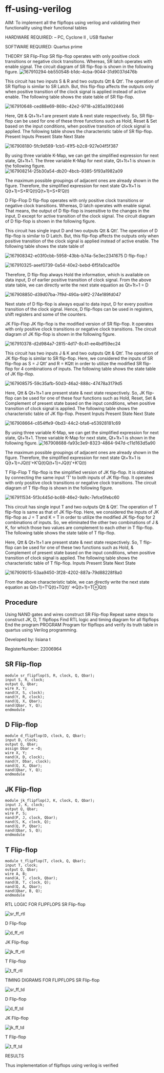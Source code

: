 # ff-using-verilog
AIM: To implement all the flipflops using verilog and validating their functionality using their functional tables

HARDWARE REQUIRED: – PC, Cyclone II , USB flasher

SOFTWARE REQUIRED: Quartus prime

THEORY
SR Flip-Flop SR flip-flop operates with only positive clock transitions or negative clock transitions. Whereas, SR latch operates with enable signal. The circuit diagram of SR flip-flop is shown in the following figure.
![167910294-bb550548-b1dc-4cba-9044-31d9037d476b](https://user-images.githubusercontent.com/119389971/214277578-575f8b1d-dcad-4efa-b051-3b003971b116.png)



This circuit has two inputs S & R and two outputs Qtt & Qtt'.  The operation of SR flipflop is similar to SR Latch. But, this flip-flop affects the outputs only when positive transition of the clock signal is applied instead of active enable. The following table shows the state table of SR flip-flop.


![167910648-ced88e69-869c-42e2-9718-a285a3902446](https://user-images.githubusercontent.com/119389971/214277602-23f12b24-8797-4bd1-bdcb-fc98a69b1c71.png)



Here, Qtt & Qt+1t+1 are present state & next state respectively. So, SR flip-flop can be used for one of these three functions such as Hold, Reset & Set based on the input conditions, when positive transition of clock signal is applied. The following table shows the characteristic table of SR flip-flop. Present Inputs Present State Next State

![167908180-5fc9d589-1cb5-41f5-b2c8-927e04f5f387](https://user-images.githubusercontent.com/119389971/214277656-8902936c-6e90-45e9-9e8a-ecf9991cd9f0.png)


By using three variable K-Map, we can get the simplified expression for next state, Qt+1t+1. The three variable K-Map for next state, Qt+1t+1 is shown in the following figure.
![167908214-25b30a54-db20-4bcb-9385-5f93a1982a09](https://user-images.githubusercontent.com/119389971/214277684-3b70971c-8fa6-4a1e-9fee-41c1365c5b86.png)



The maximum possible groupings of adjacent ones are already shown in the figure. Therefore, the simplified expression for next state Qt+1t+1 is Q(t+1)=S+R′Q(t)Q(t+1)=S+R′Q(t)

D Flip-Flop
D flip-flop operates with only positive clock transitions or negative clock transitions. Whereas, D latch operates with enable signal. That means, the output of D flip-flop is insensitive to the changes in the input, D except for active transition of the clock signal. The circuit diagram of D flip-flop is shown in the following figure.

This circuit has single input D and two outputs Qtt & Qtt’. The operation of D flip-flop is similar to D Latch. But, this flip-flop affects the outputs only when positive transition of the clock signal is applied instead of active enable. The following table shows the state table of


![167908342-e03f0cbb-5958-43bb-b74a-5e3ec2341675](https://user-images.githubusercontent.com/119389971/214277966-05539971-cd75-4715-8ba3-11971b8acc8e.png)
D flip-flop.!


![167910325-aeef0739-0a54-40e2-bebd-6f5fa0cad10e](https://user-images.githubusercontent.com/119389971/214280405-94df33f7-0f08-4a46-9e86-17a34eeb4df2.png)

Therefore, D flip-flop always Hold the information, which is available on data input, D of earlier positive transition of clock signal. From the above state table, we can directly write the next state equation as Qt+1t+1 = D

![167908850-d39d07ba-7f9d-490a-b9f2-274e189fd047](https://user-images.githubusercontent.com/119389971/214278099-b635fc22-83b8-42f4-b518-177cb173ad88.png)


Next state of D flip-flop is always equal to data input, D for every positive transition of the clock signal. Hence, D flip-flops can be used in registers, shift registers and some of the counters.

JK Flip-Flop
JK flip-flop is the modified version of SR flip-flop. It operates with only positive clock transitions or negative clock transitions. The circuit diagram of JK flip-flop is shown in the following figure. 


![167910378-d2d984a7-2815-4d17-8c41-ee4bdf59ec24](https://user-images.githubusercontent.com/119389971/214278169-d2f33922-88f7-44e5-8a49-9f2ad61bfdcb.png)

This circuit has two inputs J & K and two outputs Qtt & Qtt’. The operation of JK flip-flop is similar to SR flip-flop. Here, we considered the inputs of SR flip-flop as S = J Qtt’ and R = KQtt in order to utilize the modified SR flip-flop for 4 combinations of inputs. The following table shows the state table of JK flip-flop.

![167908575-59c35afb-50d3-46a2-888c-47478a3179d5](https://user-images.githubusercontent.com/119389971/214278201-60b9361d-2ed0-47c1-893d-d1c0fba70d6b.png)


Here, Qtt & Qt+1t+1 are present state & next state respectively. So, JK flip-flop can be used for one of these four functions such as Hold, Reset, Set & Complement of present state based on the input conditions, when positive transition of clock signal is applied. The following table shows the characteristic table of JK flip-flop. Present Inputs Present State Next State

![167908664-c854ffe9-0bd3-44c2-bfa6-e53928181c69](https://user-images.githubusercontent.com/119389971/214278374-0d1df6eb-e90f-4fe3-be4e-4b886d3ecfe8.png)


By using three variable K-Map, we can get the simplified expression for next state, Qt+1t+1. Three variable K-Map for next state, Qt+1t+1 is shown in the following figure.
![167908688-fa93c3e9-8323-4864-947d-c11d163d5a90](https://user-images.githubusercontent.com/119389971/214278404-be20d188-992c-4758-a043-9fda4f8c2cbe.png)



The maximum possible groupings of adjacent ones are already shown in the figure. Therefore, the simplified expression for next state Qt+1t+1 is Q(t+1)=JQ(t)′+K′Q(t)Q(t+1)=JQ(t)′+K′Q(t)

T Flip-Flop
T flip-flop is the simplified version of JK flip-flop. It is obtained by connecting the same input ‘T’ to both inputs of JK flip-flop. It operates with only positive clock transitions or negative clock transitions. The circuit diagram of T flip-flop is shown in the following figure.


![167911534-5f3c445d-bc68-46e2-9a9c-7efce5febc60](https://user-images.githubusercontent.com/119389971/214278430-f8311c1e-61a8-480f-a548-491125418be6.png)

This circuit has single input T and two outputs Qtt & Qtt’. The operation of T flip-flop is same as that of JK flip-flop. Here, we considered the inputs of JK flip-flop as J = T and K = T in order to utilize the modified JK flip-flop for 2 combinations of inputs. So, we eliminated the other two combinations of J & K, for which those two values are complement to each other in T flip-flop. The following table shows the state table of T flip-flop.

Here, Qtt & Qt+1t+1 are present state & next state respectively. So, T flip-flop can be used for one of these two functions such as Hold, & Complement of present state based on the input conditions, when positive transition of clock signal is applied. The following table shows the characteristic table of T flip-flop. Inputs Present State Next State


![167909015-53aa9450-3f28-4202-887a-79d88228f8a0](https://user-images.githubusercontent.com/119389971/214278464-a0de2dc5-dde1-434b-8f6c-d32a0d0d3ab0.png)

From the above characteristic table, we can directly write the next state equation as Q(t+1)=T′Q(t)+TQ(t)′ ⇒Q(t+1)=T⊕Q(t)

## Procedure
Using NAND gates and wires construct SR Flip-flop
Repeat same steps to construct JK, D, T flipflops
Find RTL logic and timing diagram for all flipflops
End the program
PROGRAM
Program for flipflops and verify its truth table in quartus using Verilog programming.

Developed by: lisiana t

RegisterNumber: 22006964

## SR Flip-flop
```
module sr_flipflop(S, R, clock, Q, Qbar);
input S, R, clock;
output Q, Qbar;
wire X, Y;
nand(X, S, clock);
nand(Y, R, clock);
nand(Q, X, Qbar);
nand(Qbar, Y, Q);
endmodule
```
## D Flip-flop
```
module d_flipflop(D, clock, Q, Qbar);
input D, clock;
output Q, Qbar;
assign Dbar = ~D;
wire X, Y;
nand(X, D, clock);
nand(Y, Dbar, clock);
nand(Q, X, Qbar);
nand(Qbar, Y, Q);
endmodule
```
## JK Flip-flop
```
module jk_flipflop(J, K, clock, Q, Qbar);
input J, K, clock;
output Q, Qbar;
wire P, S;
nand(P, J, clock, Qbar);
nand(S, K, clock, Q);
nand(Q, P, Qbar);
nand(Qbar, S, Q);
endmodule
```
## T Flip-flop
```
module t_flipflop(T, clock, Q, Qbar);
input T, clock;
output Q, Qbar;
wire A, B;
nand(A, T, clock, Qbar);
nand(B, T, clock, Q);
nand(Q, A, Qbar);
nand(Qbar, B, Q);
endmodule
```
RTL LOGIC FOR FLIPFLOPS
SR Flip-flop

![sr_ff_rtl](https://user-images.githubusercontent.com/119389971/214278527-bc63ff9c-d5e1-480a-a079-2826a1030b8a.png)



D Flip-flop

![d_ff_rtl](https://user-images.githubusercontent.com/119389971/214278588-b772ba10-4602-4cb8-af84-ff333bdfb142.png)


JK Flip-flop

![jk_ff_rtl](https://user-images.githubusercontent.com/119389971/214278600-f24f454d-cf23-402d-aafe-d284325b17fe.png)



T Flip-flop

![t_ff_rtl](https://user-images.githubusercontent.com/119389971/214278618-e05ec754-8ff3-454e-9919-a51f5de3466a.png)


TIMING DIGRAMS FOR FLIPFLOPS
SR Flip-flop

![sr_ff_td](https://user-images.githubusercontent.com/119389971/214278653-27c75245-2340-4a29-91cf-c1b80b013236.png)

D Flip-flop

![d_ff_td](https://user-images.githubusercontent.com/119389971/214278681-23a16629-ca1e-47c3-b935-b51da7c79114.png)



JK Flip-flop


![jk_ff_td](https://user-images.githubusercontent.com/119389971/214278718-e6165c39-46af-4ab1-9f06-365e7449c532.png)

T Flip-flop

![t_ff_td](https://user-images.githubusercontent.com/119389971/214278749-3df16c47-4d62-47d8-b822-7c2347950c05.png)



RESULTS

Thus implementation of flipflops using verilog is verified
